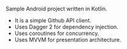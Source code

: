 Sample Android project written in Kotlin.
- It is a simple Github API client.
- Uses Dagger 2 for dependency injection.
- Uses coroutines for concurrency.
- Uses MVVM for presentation architecture.
